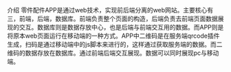 
介绍
零件配件APP是通过web技术，实现前后端分离的web网站。主要核心有三，前端，后端，数据库。前端负责整个页面的构造，后端负责去前端页面数据展现的交互。数据库则是数据存放中心，也是后端与前端交互用的数据。而APP则是将原本web页面运行在移动端的一种方式。APP中二维码是在服务端qrcode插件生成，扫码是通过移动端中的js脚本来进行的，这样通过获取服务端的数据。而二维码的数据存放在数据库。通过前端后端交互展现。数据可以同时展现pc与移动端。

